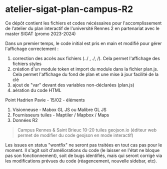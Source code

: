 # atelier-sigat-plan-campus-R2
Ce dépôt contient les fichiers et codes nécéssaires pour l'accomplissement de l'atelier du plan interactif de l'université Rennes 2 en partenariat avec le master SIGAT (promo 2023-2024)

Dans un premier temps, le code initial est pris en main et modifié pour gérer l'affichage correctement :
1) correction des accès aux fichiers (../ , ./, /). Cela permet l'affichage des fichiers styles
2) création d'un module token et import du module dans la fichier plan.js. Cela permet l'affichage du fond de plan et une mise à jour facilité de la clé
3) ajout de "var" devant des variables non-déclarées (plan.js)
4) aération du code HTML


Point Hadrien Pavie - 15/02 - éléments
1) Visionneuse - Mabox GL JS ou Malibre GL JS
2) Fournisseurs tuiles - Maptiler / Mapbox / Maps
3) Données R2

> Campus Rennes & Saint Brieuc
10-20 tuiles
> geojson.io (éditeur web permet de modifier du code geojson en mode interactif)

Les issues en status "wontfix" ne seront pas traitées en tout cas pas pour le moment.
Il s'agit soit d'améliorations du code (le laisser en l'état ne bloque pas son fonctionnement),
soit de bugs identifiés, mais qui seront corrigé via les modifications prévues du code (réagencement, nouvelle sidebar, etc).
